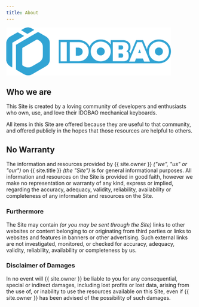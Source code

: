 ```yaml
---
title: About
---
```


<img src="/assets/img/idobao-full-logo.svg" height="128" width="auto" class="d-block mx-auto" style="max-width:100%" />

## Who we are

This Site is created by a loving community of developers and enthusiasts who own, use, and love their IDOBAO mechanical keyboards.

All items in this Site are offered because they are useful to that community, and offered publicly in the hopes that those resources are helpful to others.


## No Warranty

The information and resources provided by {{ site.owner }} *("we", "us" or "our")* on {{ site.title }} *(the "Site")* is for general informational purposes.
All information and resources on the Site is provided in good faith, however we make no representation or warranty of any kind, express or implied, regarding the accuracy, adequacy, validity, reliability, availability or completeness of any information and resources on the Site.


### Furthermore

The Site may contain *(or you may be sent through the Site)* links to other websites or content belonging to or originating from third parties or links to websites and features in banners or other advertising.  Such external links are not investigated, monitored, or checked for accuracy, adequacy, validity, reliability, availability or completeness by us.


### Disclaimer of Damages

In no event will {{ site.owner }} be liable to you for any consequential, special or indirect damages, including lost profits or lost data, arising from the use of, or inability to use the resources available on this Site, even if {{ site.owner }} has been advised of the possibility of such damages.

